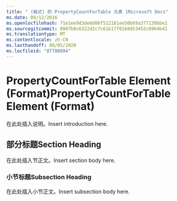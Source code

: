 ```yaml
---
title: " (格式) 的 PropertyCountForTable 元素 |Microsoft Docs"
ms.date: 09/12/2016
ms.openlocfilehash: 71e1ee9d3de6d06f512181ee50b69a377130bbe2
ms.sourcegitcommit: 0907b8c6322d2c7c61b17f8168d53452c8964b41
ms.translationtype: MT
ms.contentlocale: zh-CN
ms.lasthandoff: 08/05/2020
ms.locfileid: "87780894"
---
```

# <a name="propertycountfortable-element-format"></a><span data-ttu-id="60eac-102">PropertyCountForTable Element (Format)</span><span class="sxs-lookup"><span data-stu-id="60eac-102">PropertyCountForTable Element (Format)</span></span>

<span data-ttu-id="60eac-103">在此处插入说明。</span><span class="sxs-lookup"><span data-stu-id="60eac-103">Insert introduction here.</span></span>

## <a name="section-heading"></a><span data-ttu-id="60eac-104">部分标题</span><span class="sxs-lookup"><span data-stu-id="60eac-104">Section Heading</span></span>

<span data-ttu-id="60eac-105">在此处插入节正文。</span><span class="sxs-lookup"><span data-stu-id="60eac-105">Insert section body here.</span></span>

### <a name="subsection-heading"></a><span data-ttu-id="60eac-106">小节标题</span><span class="sxs-lookup"><span data-stu-id="60eac-106">Subsection Heading</span></span>

<span data-ttu-id="60eac-107">在此处插入小节正文。</span><span class="sxs-lookup"><span data-stu-id="60eac-107">Insert subsection body here.</span></span>
